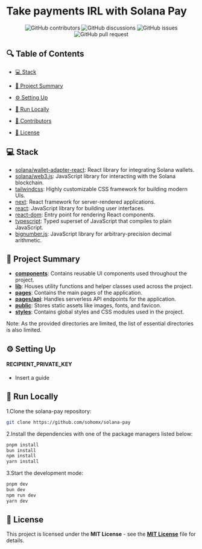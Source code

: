 # Take payments IRL with Solana Pay

<p align="center">
<!-- <a href=https://github.com/sohomx/solana-pay target="_blank">
<img src='/placeholder.jpg' width="100%" alt="Banner" /> -->
</a>
</p>



<p align="center">
<img src="https://img.shields.io/github/contributors/sohomx/solana-pay" alt="GitHub contributors" />
<img src="https://img.shields.io/github/discussions/sohomx/solana-pay" alt="GitHub discussions" />
<img src="https://img.shields.io/github/issues/sohomx/solana-pay" alt="GitHub issues" />
<img src="https://img.shields.io/github/issues-pr/sohomx/solana-pay" alt="GitHub pull request" />
</p>

<p></p>
<p></p>

## 🔍 Table of Contents

* [💻 Stack](#stack)

* [📝 Project Summary](#project-summary)

* [⚙️ Setting Up](#setting-up)

* [🚀 Run Locally](#run-locally)

* [🙌 Contributors](#contributors)

* [📄 License](#license)

## 💻 Stack

- [solana/wallet-adapter-react](https://github.com/solana-labs/wallet-adapter): React library for integrating Solana wallets.
- [solana/web3.js](https://github.com/solana-labs/solana-web3.js): JavaScript library for interacting with the Solana blockchain.
- [tailwindcss](https://tailwindcss.com/): Highly customizable CSS framework for building modern UIs.
- [next](https://nextjs.org/): React framework for server-rendered applications.
- [react](https://reactjs.org/): JavaScript library for building user interfaces.
- [react-dom](https://reactjs.org/docs/react-dom.html): Entry point for rendering React components.
- [typescript](https://www.typescriptlang.org/): Typed superset of JavaScript that compiles to plain JavaScript.
- [bignumber.js](https://github.com/MikeMcl/bignumber.js/): JavaScript library for arbitrary-precision decimal arithmetic.

## 📝 Project Summary

- [**components**](components): Contains reusable UI components used throughout the project.
- [**lib**](lib): Houses utility functions and helper classes used across the project.
- [**pages**](pages): Contains the main pages of the application.
- [**pages/api**](pages/api): Handles serverless API endpoints for the application.
- [**public**](public): Stores static assets like images, fonts, and favicon.
- [**styles**](styles): Contains global styles and CSS modules used in the project.

Note: As the provided directories are limited, the list of essential directories is also limited.

## ⚙️ Setting Up

#### RECIPIENT_PRIVATE_KEY
- Insert a guide

## 🚀 Run Locally
1.Clone the solana-pay repository:
```sh
git clone https://github.com/sohomx/solana-pay
```
2.Install the dependencies with one of the package managers listed below:
```bash
pnpm install
bun install
npm install
yarn install
```
3.Start the development mode:
```bash
pnpm dev
bun dev
npm run dev
yarn dev
```

## 📄 License

This project is licensed under the **MIT License** - see the [**MIT License**](https://github.com/sohomx/solana-pay/blob/main/LICENSE) file for details.
